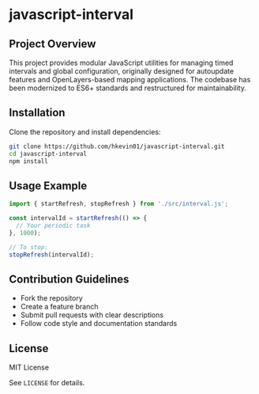 # javascript-interval

## Project Overview
This project provides modular JavaScript utilities for managing timed intervals and global configuration, originally designed for autoupdate features and OpenLayers-based mapping applications. The codebase has been modernized to ES6+ standards and restructured for maintainability.

## Installation
Clone the repository and install dependencies:
```bash
git clone https://github.com/hkevin01/javascript-interval.git
cd javascript-interval
npm install
```

## Usage Example
```js
import { startRefresh, stopRefresh } from './src/interval.js';

const intervalId = startRefresh(() => {
  // Your periodic task
}, 1000);

// To stop:
stopRefresh(intervalId);
```

## Contribution Guidelines
- Fork the repository
- Create a feature branch
- Submit pull requests with clear descriptions
- Follow code style and documentation standards

## License
MIT License

See `LICENSE` for details.
